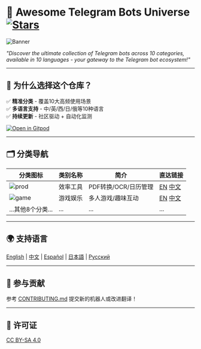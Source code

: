 # 🚀 Awesome Telegram Bots Universe [![Stars](https://img.shields.io/github/stars/yourusername/awesome-telegram-bots-universe?style=social)](https://github.com/yourusername/awesome-telegram-bots-universe)

![Banner](assets/banner.png)

*"Discover the ultimate collection of Telegram bots across 10 categories, available in 10 languages - your gateway to the Telegram bot ecosystem!"*

---

## 🌟 为什么选择这个仓库？
✅ **精准分类** - 覆盖10大高频使用场景  
✅ **多语言支持** - 中/英/西/日/俄等10种语言  
✅ **持续更新** - 社区驱动 + 自动化监测  

[![Open in Gitpod](https://gitpod.io/button/open-in-gitpod.svg)](https://gitpod.io/#https://github.com/yourusername/awesome-telegram-bots-universe)

---

## 🗂️ 分类导航
| 分类图标 | 类别名称       | 简介                  | 直达链接          |
|----------|----------------|-----------------------|-------------------|
| ![prod](assets/icons/productivity.png) | 效率工具       | PDF转换/OCR/日历管理  | [EN](#) [中文](#) |
| ![game](assets/icons/gaming.png)       | 游戏娱乐       | 多人游戏/趣味互动     | [EN](#) [中文](#) |
| ...其他8个分类...                      | ...            | ...                   | ...               |

---

## 🌍 支持语言
[English](languages/EN.md) | [中文](languages/ZH.md) | [Español](languages/ES.md) | [日本語](languages/JA.md) | [Русский](languages/RU.md)

---

## 🤝 参与贡献
参考 [CONTRIBUTING.md](CONTRIBUTING.md) 提交新的机器人或改进翻译！

---

## 📜 许可证
[CC BY-SA 4.0](https://creativecommons.org/licenses/by-sa/4.0/)
